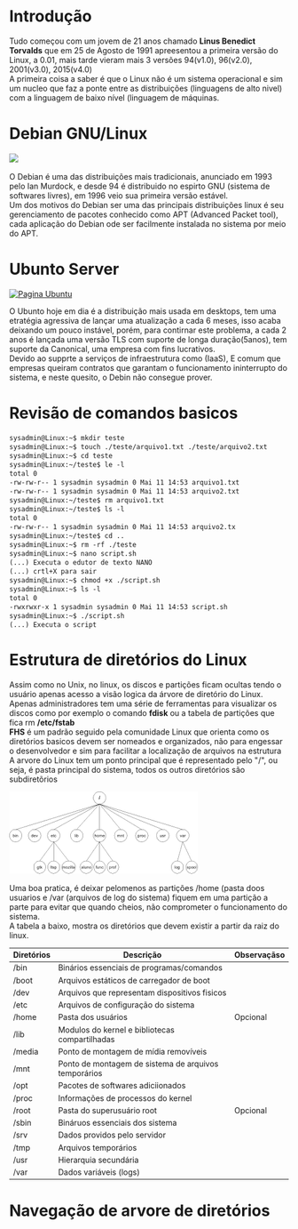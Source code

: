 
# Introdução

Tudo começou com um jovem de 21 anos chamado **Linus Benedict Torvalds** que em 25 de Agosto de 1991 apreesentou a primeira versão do Linux, a 0.01, mais tarde vieram mais 3 versões 94(v1.0), 96(v2.0), 2001(v3.0), 2015(v4.0)  
A primeira coisa a saber é que o Linux não é um sistema operacional e sim um nucleo que faz a ponte entre as distribuições (linguagens de alto nivel) com a linguagem de baixo nível (linguagem de máquinas.  


# Debian GNU/Linux
[![](https://www.debian.org/Pics/openlogo-50.png)](https://www.debian.org/ "Comunidade Debian" ) 


O Debian é uma das distribuições mais tradicionais, anunciado em 1993 pelo Ian Murdock, e desde 94 é distribuido no espirto GNU (sistema de softwares livres), em 1996 veio sua primeira versão estável.  
Um dos motivos do Debian ser uma das principais distribuições linux é seu gerenciamento de pacotes conhecido como APT (Advanced Packet tool), cada aplicação do Debian ode ser facilmente instalada no sistema por meio do APT.


# Ubunto Server
[![](https://assets.ubuntu.com/v1/ad9a02ac-ubuntu-orange.gif "Pagina Ubuntu")](https://ubuntu.com/)

O Ubunto hoje em dia é a distribuição mais usada em desktops, tem uma etratégia agressiva de lançar uma atualização a cada 6 meses, isso acaba deixando um pouco instável, porém, para contirnar este problema, a cada 2 anos é lançada uma versão TLS com suporte de longa duração(5anos), tem suporte da Canonical, uma empresa com fins lucrativos.  
Devido ao supprte a serviços de infraestrutura como (IaaS), E comum que empresas queiram contratos que garantam o funcionamento ininterrupto do sistema, e neste quesito, o Debin não consegue prover.

# Revisão de comandos basicos  

```
sysadmin@Linux:~$ mkdir teste
sysadmin@Linux:~$ touch ./teste/arquivo1.txt ./teste/arquivo2.txt 
sysadmin@Linux:~$ cd teste 
sysadmin@Linux:~/teste$ le -l
total 0
-rw-rw-r-- 1 sysadmin sysadmin 0 Mai 11 14:53 arquivo1.txt
-rw-rw-r-- 1 sysadmin sysadmin 0 Mai 11 14:53 arquivo2.txt
sysadmin@Linux:~/teste$ rm arquivo1.txt
sysadmin@Linux:~/teste$ ls -l
total 0 
-rw-rw-r-- 1 sysadmin sysadmin 0 Mai 11 14:53 arquivo2.tx
sysadmin@Linux:~/teste$ cd ..
sysadmin@Linux:~$ rm -rf ./teste 
sysadmin@Linux:~$ nano script.sh
(...) Executa o edutor de texto NANO
(...) crtl+X para sair 
sysadmin@Linux:~$ chmod +x ./script.sh 
sysadmin@Linux:~$ ls -l 
total 0
-rwxrwxr-x 1 sysadmin sysadmin 0 Mai 11 14:53 script.sh 
sysadmin@Linux:~$ ./script.sh
(...) Executa o script 
```

# Estrutura de diretórios do Linux

Assim como no Unix, no linux, os discos e partições ficam ocultas tendo o usuário apenas acesso a visão logica  da árvore de diretório do Linux.  
Apenas administradores tem uma série de ferramentas para visualizar os discos como por exemplo o comando **fdisk** ou a tabela de partições que fica rm **/etc/fstab**  
**FHS** é um padrão seguido pela comunidade Linux que orienta como os diretórios basicos devem ser nomeados e organizados, não para engessar o desenvolvedor e sim para facilitar a localização de arquivos na estrutura  
A arvore do Linux tem um ponto principal que é representado pelo "/", ou seja, é pasta principal do sistema, todos os outros diretórios são subdiretõrios    

![Arvore de diretório linux](Imagens/Linuxtree.png)  

Uma boa pratica, é deixar pelomenos as partições /home (pasta doos usuarios e /var (arquivos de log do sistema) fiquem em uma partição a parte para evitar que quando cheios, não comprometer o funcionamento do sistema.  
A tabela a baixo, mostra os diretórios que devem existir a partir da raiz do linux.  

|Diretórios| Descrição|Observaçãso|
|---|---|---|
|/bin|Binários essenciais de programas/comandos||
|/boot|Arquivos estáticos de carregador de boot||
|/dev|Arquivos que representam dispositivos fisicos||
|/etc|Arquivos de configuração do sistema||
|/home|Pasta dos usuários|Opcional|
|/lib|Modulos do kernel e bibliotecas compartilhadas||
|/media|Ponto de montagem de mídia removíveis||
|/mnt|Ponto de montagem de sistema de arquivos temporários||
|/opt|Pacotes de softwares adiciionados||
|/proc|Informações de processos do kernel||
|/root|Pasta do superusuário root|Opcional|
|/sbin|Bináruos essenciais dos sistema||
|/srv|Dados providos pelo servidor||
|/tmp|Arquivos temporários||
|/usr|Hierarquia secundária||
|/var|Dados variáveis (logs)||

# Navegação de arvore de diretórios

